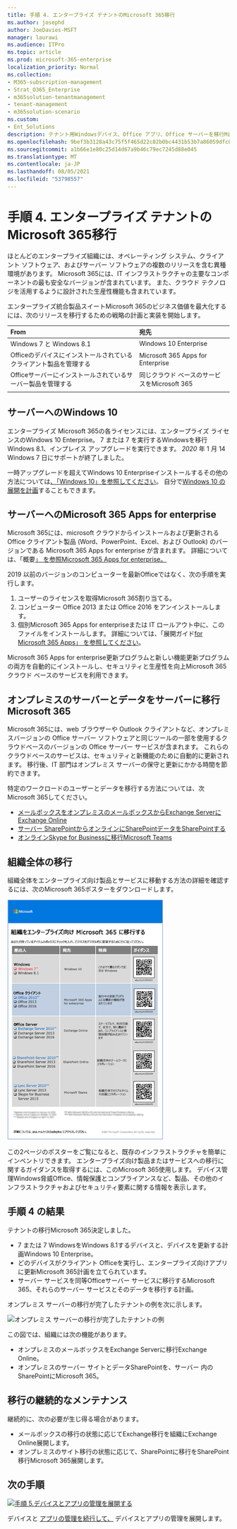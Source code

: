 ```yaml
---
title: 手順 4. エンタープライズ テナントのMicrosoft 365移行
ms.author: josephd
author: JoeDavies-MSFT
manager: laurawi
ms.audience: ITPro
ms.topic: article
ms.prod: microsoft-365-enterprise
localization_priority: Normal
ms.collection:
- M365-subscription-management
- Strat_O365_Enterprise
- m365solution-tenantmanagement
- tenant-management
- m365solution-scenario
ms.custom:
- Ent_Solutions
description: テナント用Windowsデバイス、Office アプリ、Office サーバーを移行Microsoft 365します。
ms.openlocfilehash: 9bef3b3128a43c75f5f465d22c82b0bc4431b53b7a86059dfc09ba982e4f94fd
ms.sourcegitcommit: a1b66e1e80c25d14d67a9b46c79ec7245d88e045
ms.translationtype: MT
ms.contentlocale: ja-JP
ms.lasthandoff: 08/05/2021
ms.locfileid: "53798557"
---
```

# <a name="step-4-migration-for-your-microsoft-365-for-enterprise-tenants"></a>手順 4. エンタープライズ テナントのMicrosoft 365移行

ほとんどのエンタープライズ組織には、オペレーティング システム、クライアント ソフトウェア、およびサーバー ソフトウェアの複数のリリースを含む異種環境があります。 Microsoft 365には、IT インフラストラクチャの主要なコンポーネントの最も安全なバージョンが含まれています。 また、クラウド テクノロジを活用するように設計された生産性機能も含まれています。

エンタープライズ統合製品スイートMicrosoft 365のビジネス価値を最大化するには、次のリリースを移行するための戦略の計画と実装を開始します。

| From | 宛先 |
|:-------|:-----|
| Windows 7 と Windows 8.1 | Windows 10 Enterprise |
| Officeのデバイスにインストールされているクライアント製品を管理する | Microsoft 365 Apps for Enterprise |
| Officeサーバーにインストールされているサーバー製品を管理する | 同じクラウド ベースのサービスをMicrosoft 365 |
|  |  |

## <a name="migrating-to-windows-10"></a>サーバーへのWindows 10

エンタープライズ Microsoft 365の各ライセンスには、エンタープライズ ライセンスのWindows 10 Enterprise。 7 または 7 を実行するWindowsを移行Windows 8.1、インプレイス アップグレードを実行できます。 *2020* 年 1 月 14 Windows 7 日にサポートが終了しました。 

一時アップグレードを超えてWindows 10 Enterpriseインストールするその他の方法については[、「Windows 10」を参照してください](/windows/deployment/windows-10-deployment-scenarios)。 自分で[Windows 10 の展開を計画](/windows/deployment/planning/)することもできます。

## <a name="migrating-to-microsoft-365-apps-for-enterprise"></a>サーバーへのMicrosoft 365 Apps for enterprise

Microsoft 365には、microsoft クラウドからインストールおよび更新される Office クライアント製品 (Word、PowerPoint、Excel、および Outlook) のバージョンである Microsoft 365 Apps for enterprise が含まれます。 詳細については、「概要[」 を参照Microsoft 365 Apps for enterprise。](/deployoffice/about-microsoft-365-apps)

2019 以前のバージョンのコンピューターを最新Officeではなく、次の手順を実行します。

1. ユーザーのライセンスを取得Microsoft 365割り当てる。
2. コンピューター Office 2013 または Office 2016 をアンインストールします。
3. 個別Microsoft 365 Apps for enterpriseまたは IT ロールアウト中に、このファイルをインストールします。 詳細については、「展開ガイド[for Microsoft 365 Apps」 を参照してください](/deployoffice/deployment-guide-microsoft-365-apps)。

Microsoft 365 Apps for enterprise更新プログラムと新しい機能更新プログラムの両方を自動的にインストールし、セキュリティと生産性を向上Microsoft 365クラウド ベースのサービスを利用できます。

## <a name="migrating-on-premises-servers-and-data-to-microsoft-365"></a>オンプレミスのサーバーとデータをサーバーに移行Microsoft 365

Microsoft 365には、web ブラウザーや Outlook クライアントなど、オンプレミスバージョンの Office サーバー ソフトウェアと同じツールの一部を使用するクラウドベースのバージョンの Office サーバー サービスが含まれます。 これらのクラウドベースのサービスは、セキュリティと新機能のために自動的に更新されます。 移行後、IT 部門はオンプレミス サーバーの保守と更新にかかる時間を節約できます。

特定のワークロードのユーザーとデータを移行する方法については、次Microsoft 365してください。

- [メールボックスをオンプレミスのメールボックスからExchange ServerにExchange Online](/exchange/hybrid-deployment/move-mailboxes)
- [サーバー SharePointからオンラインにSharePointデータをSharePointする](/sharepointmigration/migrate-to-sharepoint-online)
- [オンラインSkype for Businessに移行Microsoft Teams](/microsoftteams/migration-interop-guidance-for-teams-with-skype)

## <a name="transition-your-entire-organization"></a>組織全体の移行

組織全体をエンタープライズ向け製品とサービスに移動する方法の詳細を確認するには、次のMicrosoft 365ポスターをダウンロードします。

[![ポスターへの移行を示Microsoft 365画像。](../media/microsoft-365-overview/transition-org-to-m365.png)](https://download.microsoft.com/download/2/c/7/2c7bcc04-aae3-4604-9707-1ffff66b9851/transition-org-to-m365.pdf)

この2ページのポスターをご覧になると、既存のインフラストラクチャを簡単にインベントリできます。 エンタープライズ向け製品またはサービスへの移行に関するガイダンスを取得するには、このMicrosoft 365使用します。 デバイス管理Windows脅威Office、情報保護とコンプライアンスなど、製品、その他のインフラストラクチャおよびセキュリティ要素に関する情報を表示します。

## <a name="results-of-step-4"></a>手順 4 の結果

テナントの移行Microsoft 365決定しました。

- 7 または 7 WindowsをWindows 8.1するデバイスと、デバイスを更新する計画Windows 10 Enterprise。
- どのデバイスがクライアント Officeを実行し、エンタープライズ向けアプリに更新Microsoft 365計画を立てられています。
- サーバー サービスを同等Officeサーバー サービスに移行するMicrosoft 365、それらのサーバー サービスとそのデータを移行する計画。

オンプレミス サーバーの移行が完了したテナントの例を次に示します。

![オンプレミス サーバーの移行が完了したテナントの例](../media/tenant-management-overview/tenant-management-tenant-build-step4.png)

この図では、組織には次の機能があります。

- オンプレミスのメールボックスをExchange Serverに移行Exchange Online。
- オンプレミスのサーバー サイトとデータSharePointを、サーバー 内のSharePointにMicrosoft 365。

## <a name="ongoing-maintenance-for-migration"></a>移行の継続的なメンテナンス

継続的に、次の必要が生じ得る場合があります。

- メールボックスの移行の状態に応じてExchange移行を組織にExchange Online展開します。
- オンプレミスのサイト移行の状態に応じて、SharePointに移行をSharePoint移行Microsoft 365展開します。

## <a name="next-step"></a>次の手順

[![手順 5.デバイスとアプリの管理を展開する](../media/tenant-management-overview/tenant-management-step-grid-device-mgmt.png)](tenant-management-device-management.md)

デバイスと [アプリの管理を続行して、](tenant-management-device-management.md) デバイスとアプリの管理を展開します。